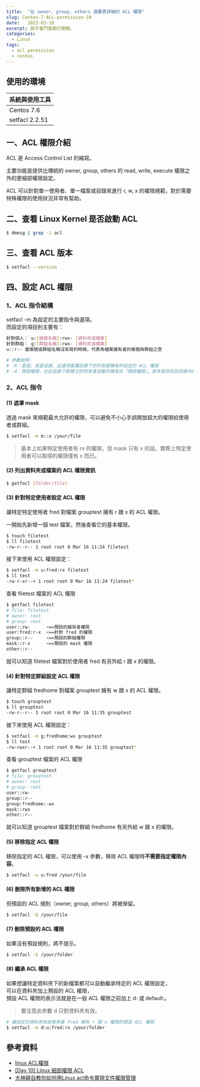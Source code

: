 ```yaml
---
title:  "比 owner, group, others 還要更詳細的 ACL 權限"
slug: Centos-7-ACL-permission-10
date:   2022-03-16
excerpt: 就不會門窗都打開開。
categories:
  - Linux 
tags:
  - acl permission
  - centos  
---
```


## 使用的環境

| 系統與使用工具 | 
| ----- |  
| Centos 7.6 | 
| setfacl 2.2.51 | 

## 一、ACL 權限介紹
ACL 是 Access Control List 的縮寫。  

主要功能是提供比傳統的 owner, group, others 的 read, write, execute 權限之外的更細部權限設定。  

ACL 可以針對單一使用者、單一檔案或目錄來進行 r, w, x 的權限規範，對於需要特殊權限的使用狀況非常有幫助。

## 二、查看 Linux Kernel 是否啟動 ACL
```bash
$ dmesg | grep -i acl
```

## 三、查看 ACL 版本
```bash
$ setfacl --version
```

## 四、設定 ACL 權限
### 1、ACL 指令結構
setfacl -m 為設定的主要指令與選項。  
而設定的項目則主要有：  

```bash
針對個人： u:[帳號名稱]:rwx- [資料夾或檔案]
針對群組： g:[群組名稱]:rwx- [資料夾或檔案]
u::r-- 當帳號或群組名稱沒有寫的時候，代表為檔案擁有者的帳號與群組之意

# 參數說明：
# -R：遞迴，若是目錄，此選項會讓目錄下的所有都擁有所設定的 ACL 權限
# -d：預設權限，在此目錄下新建立的所有會自動的擁有此「預設權限」。原本就存在該目錄內的徑物並不會被此預設權限影響，是新建立的才會
```

### 2、ACL 指令
#### (1) 遮罩 mask
透過 mask 來規範最大允許的權限，可以避免不小心手誤開放超大的權限給使用者或群組。
```bash
$ setfacl -m m::x /your/file
```
> 基本上如果特定使用者有 rx 的權限，但 mask 只有 x 的話，實際上特定使用者可以取得的權限僅有 x 而已。

#### (2) 列出資料夾或檔案的 ACL 權限資訊
```bash
$ getfacl [folder/file]
```

#### (3) 針對特定使用者設定 ACL 權限
讓特定特定使用者 fred 對檔案 grouptest 擁有 r 跟 x 的 ACL 權限。  

一開始先新增一個 test 檔案，然後查看它的基本權限。  
```bash
$ touch filetest
$ ll filetest
-rw-r--r-- 1 root root 0 Mar 16 11:24 filetest
```

接下來使用 ACL 權限設定：
```bash
$ setfacl -m u:fred:rx filetest
$ ll test
-rw-r-xr--+ 1 root root 0 Mar 16 11:24 filetest*
```

查看 filetest 檔案的 ACL 權限
```bash
$ getfacl filetest
# file: filetest
# owner: root
# group: root
user::rw-      <==預設的擁有者權限
user:fred:r-x  <==針對 fred 的權限
group::r--     <==預設的群組權限
mask::r-x      <==預設的 mask 權限
other::r--
```
就可以知道 filetest 檔案對於使用者 fred 有另外給 r 跟 x 的權限。 

#### (4) 針對特定群組設定 ACL 權限
讓特定群組 fredhome 對檔案 grouptest 擁有 w 跟 x 的 ACL 權限。  

```bash
$ touch grouptest
$ ll grouptest
-rw-r--r-- 1 root root 0 Mar 16 11:35 grouptest
```

接下來使用 ACL 權限設定：
```bash
$ setfacl -m g:fredhome:wx grouptest
$ ll test
-rw-rwxr--+ 1 root root 0 Mar 16 11:35 grouptest*
```

查看 grouptest 檔案的 ACL 權限
```bash
$ getfacl grouptest
# file: grouptest
# owner: root
# group: root
user::rw-
group::r--
group:fredhome:-wx
mask::rwx
other::r--
```
就可以知道 grouptest 檔案對於群組 fredhome 有另外給 w 跟 x 的權限。 


#### (5) 移除指定 ACL 權限
移除指定的 ACL 權限，可以使用 -x 參數，移除 ACL 權限時**不需要指定權限內容**。
```bash
$ setfacl -x u:fred /your/file
```

#### (6) 刪除所有新增的 ACL 權限
但預設的 ACL 規則（owner, group, others）將被保留。  

```bash
$ setfacl -b /your/file
```

#### (7) 刪除預設的 ACL 權限
如果沒有預設規則，將不提示。  
```bash
$ setfacl -k /your/folder
```

#### (8) 繼承 ACL 權限
如果想讓特定資料夾下的新檔案都可以自動繼承特定的 ACL 權限設定，  
可以在資料夾加上預設的 ACL 權限，  
預設 ACL 權限的表示法就是在一般 ACL 權限之前加上 d: 或 default:。  
> 要注意此參數 d 只對資料夾有效。  

```bash
# 讓指定的資料夾有給使用者 fred 擁有 r 跟 x 權限的預設 ACL 權限
$ setfacl -m d:u:fred:rx /your/folder
```

## 參考資料  
- [linux ACL權限](https://crmne0707.pixnet.net/blog/post/322350222-linux-acl%E6%AC%8A%E9%99%90)  
- [[Day 10] Linux 細部權限 ACL](https://ithelp.ithome.com.tw/articles/10221185)  
- [大神親自教你如何用Linux acl命令實現文件權限管理](https://kknews.cc/code/y2kmek.html)  

